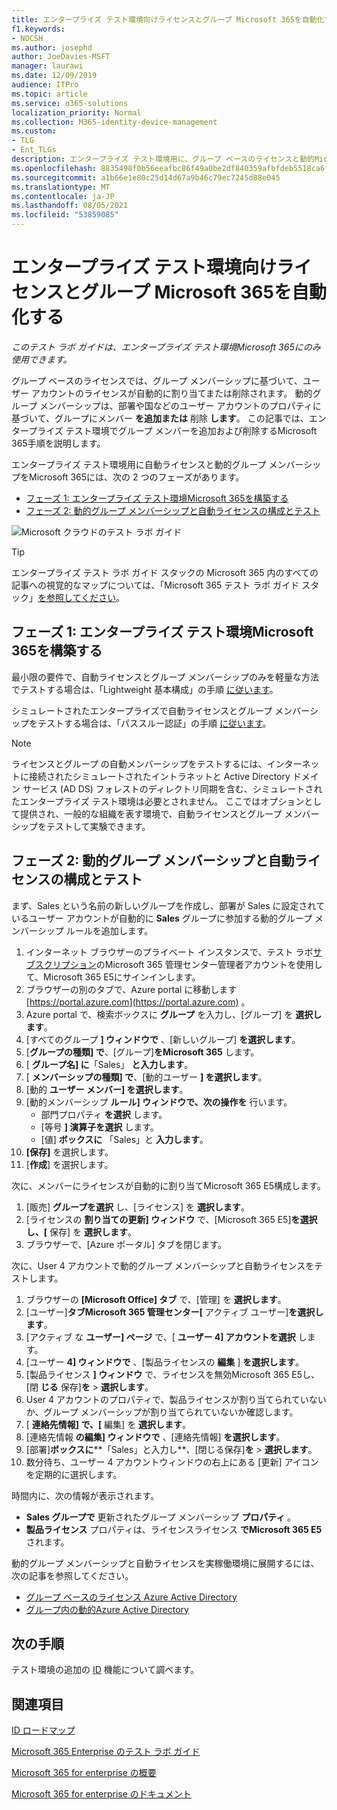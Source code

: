 ```yaml
---
title: エンタープライズ テスト環境向けライセンスとグループ Microsoft 365を自動化する
f1.keywords:
- NOCSH
ms.author: josephd
author: JoeDavies-MSFT
manager: laurawi
ms.date: 12/09/2019
audience: ITPro
ms.topic: article
ms.service: o365-solutions
localization_priority: Normal
ms.collection: M365-identity-device-management
ms.custom:
- TLG
- Ent_TLGs
description: エンタープライズ テスト環境用に、グループ ベースのライセンスと動的Microsoft 365メンバーシップを構成します。
ms.openlocfilehash: 8835498f0b56eeafbc86f49a0be2df840359afbfdeb5518ca6fe521b64c8c652
ms.sourcegitcommit: a1b66e1e80c25d14d67a9b46c79ec7245d88e045
ms.translationtype: MT
ms.contentlocale: ja-JP
ms.lasthandoff: 08/05/2021
ms.locfileid: "53859085"
---
```

# <a name="automate-licensing-and-group-membership-for-your-microsoft-365-for-enterprise-test-environment"></a>エンタープライズ テスト環境向けライセンスとグループ Microsoft 365を自動化する

*このテスト ラボ ガイドは、エンタープライズ テスト環境Microsoft 365にのみ使用できます。*

グループ ベースのライセンスでは、グループ メンバーシップに基づいて、ユーザー アカウントのライセンスが自動的に割り当てまたは削除されます。 動的グループ メンバーシップは、部署や国などのユーザー アカウントのプロパティに基づいて、グループにメンバー **を追加または** 削除 **します**。 この記事では、エンタープライズ テスト環境でグループ メンバーを追加および削除するMicrosoft 365手順を説明します。

エンタープライズ テスト環境用に自動ライセンスと動的グループ メンバーシップをMicrosoft 365には、次の 2 つのフェーズがあります。

- [フェーズ 1: エンタープライズ テスト環境Microsoft 365を構築する](#phase-1-build-out-your-microsoft-365-for-enterprise-test-environment)
- [フェーズ 2: 動的グループ メンバーシップと自動ライセンスの構成とテスト](#phase-2-configure-and-test-dynamic-group-membership-and-automatic-licensing)

![Microsoft クラウドのテスト ラボ ガイド](../media/m365-enterprise-test-lab-guides/cloud-tlg-icon.png) 
    
> [!TIP]
> エンタープライズ テスト ラボ ガイド スタックの Microsoft 365 内のすべての記事への視覚的なマップについては、「Microsoft 365 テスト ラボ ガイド スタック」[を参照してください](../downloads/Microsoft365EnterpriseTLGStack.pdf)。
  
## <a name="phase-1-build-out-your-microsoft-365-for-enterprise-test-environment"></a>フェーズ 1: エンタープライズ テスト環境Microsoft 365を構築する

最小限の要件で、自動ライセンスとグループ メンバーシップのみを軽量な方法でテストする場合は、「Lightweight 基本構成」の手順 [に従います](lightweight-base-configuration-microsoft-365-enterprise.md)。
  
シミュレートされたエンタープライズで自動ライセンスとグループ メンバーシップをテストする場合は、「パススルー認証」の手順 [に従います](pass-through-auth-m365-ent-test-environment.md)。
  
> [!NOTE]
> ライセンスとグループ の自動メンバーシップをテストするには、インターネットに接続されたシミュレートされたイントラネットと Active Directory ドメイン サービス (AD DS) フォレストのディレクトリ同期を含む、シミュレートされたエンタープライズ テスト環境は必要とされません。 ここではオプションとして提供され、一般的な組織を表す環境で、自動ライセンスとグループ メンバーシップをテストして実験できます。
  
## <a name="phase-2-configure-and-test-dynamic-group-membership-and-automatic-licensing"></a>フェーズ 2: 動的グループ メンバーシップと自動ライセンスの構成とテスト

まず、Sales という名前の新しいグループを作成し、部署が Sales に設定されているユーザー アカウントが自動的に **Sales** グループに参加する動的グループ メンバーシップ ルールを追加します。

1. インターネット ブラウザーのプライベート インスタンスで、テスト ラボ[サブスクリプション](https://admin.microsoft.com)のMicrosoft 365 管理センター管理者アカウントを使用して、Microsoft 365 E5にサインインします。
2. ブラウザーの別のタブで、Azure portal に移動します [https://portal.azure.com](https://portal.azure.com) 。
3. Azure portal で、検索ボックスに **グループ** を入力し、[グループ] を **選択します**。
4. [すべてのグループ **] ウィンドウで** 、[新しいグループ] **を選択します**。
5. [**グループの種類] で**、[グループ]**をMicrosoft 365** します。
6. [ **グループ名] に**「Sales」 **と入力します**。
7. [ **メンバーシップの種類] で**、[動的ユーザー **] を選択します**。
8. [動的 **ユーザー メンバー] を選択します**。
9. [動的メンバーシップ **ルール] ウィンドウで、次の操作を** 行います。 
   - 部門プロパティ **を選択** します。
   - [等号 **] 演算子を選択** します。
   - [値] **ボックスに** 「Sales」と **入力します**。
10. **[保存]** を選択します。
11. [**作成**] を選択します。

次に、メンバーにライセンスが自動的に割り当てMicrosoft 365 E5構成します。

1. [販売] **グループを選択** し、[ライセンス] を **選択します**。
2. [ライセンスの **割り当ての更新] ウィンドウ** で、[Microsoft 365 E5]**を選択し、[** 保存] を **選択します**。
3. ブラウザーで、[Azure ポータル] タブを閉じます。

次に、User 4 アカウントで動的グループ メンバーシップと自動ライセンスをテストします。

1. ブラウザーの **[Microsoft Office] タブ** で、[管理] を **選択します**。
2. [ユーザー]**タブMicrosoft 365 管理センター[** アクティブ ユーザー]**を選択します**。
3. [アクティブ な **ユーザー] ページ** で、[ **ユーザー 4] アカウントを選択** します。
4. [ユーザー **4] ウィンドウで** 、[製品ライセンスの **編集** ] **を選択します**。
5. [製品ライセンス **] ウィンドウ** で、ライセンスを無効Microsoft 365 E5し、[閉 **じる** 保存]**を**  >  **選択します**。
6. User 4 アカウントのプロパティで、製品ライセンスが割り当てられていないか、グループ メンバーシップが割り当てられていないか確認します。
7. [ **連絡先情報] で、[** 編集] を **選択します**。
8. [連絡先情報 **の編集] ウィンドウで** 、[連絡先情報] **を選択します**。
9. [部署]**ボックスに****「Sales」と入力し**、[閉じる保存]**を**  >  **選択します**。
10. 数分待ち、ユーザー 4 アカウントウィンドウの右上にある [更新] アイコンを定期的に選択します。

時間内に、次の情報が表示されます。

- **Sales グループで** 更新されたグループ メンバーシップ **プロパティ** 。
- **製品ライセンス** プロパティは、ライセンスライセンス **でMicrosoft 365 E5** されます。

動的グループ メンバーシップと自動ライセンスを実稼働環境に展開するには、次の記事を参照してください。

- [グループ ベースのライセンス Azure Active Directory](/azure/active-directory/fundamentals/active-directory-licensing-whatis-azure-portal)
- [グループ内の動的Azure Active Directory](/azure/active-directory/users-groups-roles/groups-create-rule)

## <a name="next-step"></a>次の手順

テスト環境の追加の [ID](m365-enterprise-test-lab-guides.md#identity) 機能について調べます。

## <a name="see-also"></a>関連項目

[ID ロードマップ](identity-roadmap-microsoft-365.md)

[Microsoft 365 Enterprise のテスト ラボ ガイド](m365-enterprise-test-lab-guides.md)

[Microsoft 365 for enterprise の概要](microsoft-365-overview.md)

[Microsoft 365 for enterprise のドキュメント](/microsoft-365-enterprise/)
